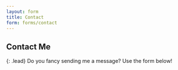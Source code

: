 ```yaml
---
layout: form
title: Contact
form: forms/contact
---
```


## <i class="fa-solid fa-paper-plane"></i> Contact Me

{: .lead}
Do you fancy sending me a message? Use the form below!